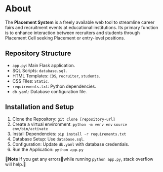 # About 

The **Placement System** is a freely available web tool to streamline career fairs and recruitment events at educational institutions. Its primary function is to enhance interaction between recruiters and students through Placement Cell seeking Placement or entry-level positions.

## Repository Structure
- `app.py`: Main Flask application.
- SQL Scripts: `database.sql`.
- HTML Templates: `CDS`, `recruiter`, `students`.
- CSS Files: `Static`.
- `requirements.txt`: Python dependencies.
- `db.yaml`: Database configuration file.

## Installation and Setup
1. Clone the Repository: `git clone [repository-url]`
2. Create a virtual environment:
   `python -m venv env`
   `source env/bin/activate`
4. Install Dependencies: `pip install -r requirements.txt`
5. Database Setup: Use `database.sql`.
6. Configuration: Update `db.yaml` with database credentials.
7. Run the Application: `python app.py`


:pushpin:**Note** If you get any errors:face_with_thermometer:while running `python app.py`, stack overflow will help.:slightly_smiling_face:
